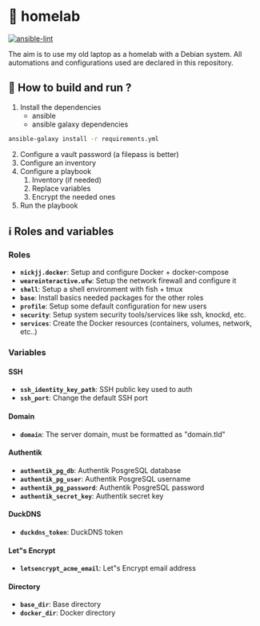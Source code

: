 # 🏡 homelab

[![ansible-lint](https://github.com/theobori/homelab/actions/workflows/ansible-lint.yml/badge.svg)](https://github.com/theobori/homelab/actions/workflows/ansible-lint.yml)

The aim is to use my old laptop as a homelab with a Debian system. All automations and configurations used are declared in this repository.

## 📖 How to build and run ?

1. Install the dependencies 
   - ansible
   - ansible galaxy dependencies

```sh
ansible-galaxy install -r requirements.yml
```

2. Configure a vault password (a filepass is better)
3. Configure an inventory
4. Configure a playbook
   1. Inventory (if needed)
   2. Replace variables
   3. Encrypt the needed ones
5. Run the playbook

## ℹ️ Roles and variables

### Roles

- **`nickjj.docker`**: Setup and configure Docker + docker-compose
- **`weareinteractive.ufw`**: Setup the network firewall and configure it
- **`shell`**: Setup a shell environment with fish + tmux
- **`base`**: Install basics needed packages for the other roles
- **`profile`**: Setup some default configuration for new users
- **`security`**: Setup system security tools/services like ssh, knockd, etc.
- **`services`**: Create the Docker resources (containers, volumes, network, etc..)

### Variables

#### SSH
- **`ssh_identity_key_path`**: SSH public key used to auth
- **`ssh_port`**: Change the default SSH port

#### Domain
- **`domain`**: The server domain, must be formatted as "domain.tld"

#### Authentik
- **`authentik_pg_db`**: Authentik PosgreSQL database
- **`authentik_pg_user`**: Authentik PosgreSQL username
- **`authentik_pg_password`**: Authentik PosgreSQL password
- **`authentik_secret_key`**: Authentik secret key

#### DuckDNS
- **`duckdns_token`**: DuckDNS token

#### Let"s Encrypt
- **`letsencrypt_acme_email`**: Let"s Encrypt email address

#### Directory
- **`base_dir`**: Base directory
- **`docker_dir`**: Docker directory

